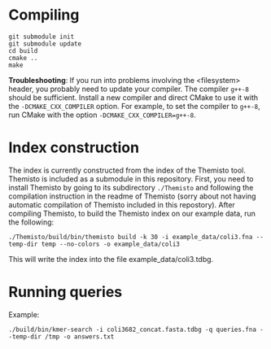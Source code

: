 # Compiling

```
git submodule init
git submodule update
cd build
cmake ..
make
```

**Troubleshooting**: If you run into problems involving the &lt;filesystem&gt; header, you probably need to update your compiler. The compiler `g++-8` should be sufficient. Install a new compiler and direct CMake to use it with the `-DCMAKE_CXX_COMPILER` option. For example, to set the compiler to `g++-8`, run CMake with the option `-DCMAKE_CXX_COMPILER=g++-8`. 

# Index construction

The index is currently constructed from the index of the Themisto tool. Themisto is included as a submodule in this repository. First, you need to install Themisto by going to its subdirectory `./Themisto` and following the compilation instruction in the readme of Themisto (sorry about not having automatic compilation of Themisto included in this repostory). After compiling Themisto, to build the Themisto index on our example data, run the following:

```
./Themisto/build/bin/themisto build -k 30 -i example_data/coli3.fna --temp-dir temp --no-colors -o example_data/coli3
```

This will write the index into the file example_data/coli3.tdbg.

# Running queries

Example:

```
./build/bin/kmer-search -i coli3682_concat.fasta.tdbg -q queries.fna --temp-dir /tmp -o answers.txt
```

